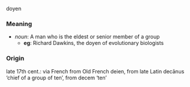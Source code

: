 doyen
### Meaning
+ _noun_: A man who is the eldest or senior member of a group
	+ __eg__: Richard Dawkins, the doyen of evolutionary biologists

### Origin

late 17th cent.: via French from Old French deien, from late Latin decānus ‘chief of a group of ten’, from decem ‘ten’
